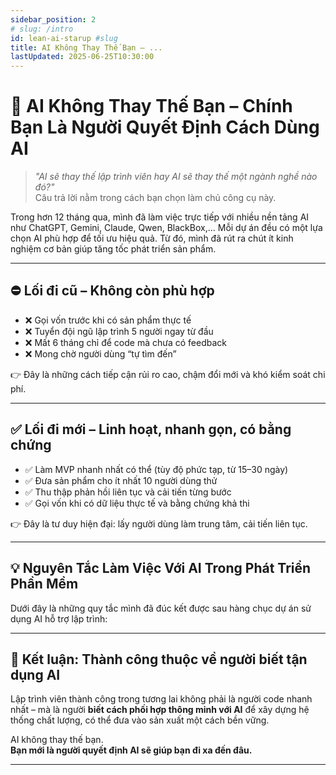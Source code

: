 ```yaml
---
sidebar_position: 2
# slug: /intro
id: lean-ai-starup #slug
title: AI Không Thay Thế Bạn – ...
lastUpdated: 2025-06-25T10:30:00
---
```


# 🤖 AI Không Thay Thế Bạn – Chính Bạn Là Người Quyết Định Cách Dùng AI

> *"AI sẽ thay thế lập trình viên hay AI sẽ thay thế một ngành nghề nào đó?"*  
Câu trả lời nằm trong cách bạn chọn làm chủ công cụ này.

Trong hơn 12 tháng qua, mình đã làm việc trực tiếp với nhiều nền tảng AI như ChatGPT, Gemini, Claude, Qwen, BlackBox,... Mỗi dự án đều có một lựa chọn AI phù hợp để tối ưu hiệu quả. Từ đó, mình đã rút ra chút ít kinh nghiệm cơ bản giúp tăng tốc phát triển sản phẩm.

---

## ⛔ Lối đi cũ – Không còn phù hợp

- ❌ Gọi vốn trước khi có sản phẩm thực tế  
- ❌ Tuyển đội ngũ lập trình 5 người ngay từ đầu  
- ❌ Mất 6 tháng chỉ để code mà chưa có feedback  
- ❌ Mong chờ người dùng “tự tìm đến”  

👉 Đây là những cách tiếp cận rủi ro cao, chậm đổi mới và khó kiểm soát chi phí.

---

## ✅ Lối đi mới – Linh hoạt, nhanh gọn, có bằng chứng

- ✅ Làm MVP nhanh nhất có thể (tùy độ phức tạp, từ 15–30 ngày)  
- ✅ Đưa sản phẩm cho ít nhất 10 người dùng thử  
- ✅ Thu thập phản hồi liên tục và cải tiến từng bước  
- ✅ Gọi vốn khi có dữ liệu thực tế và bằng chứng khả thi  

👉 Đây là tư duy hiện đại: lấy người dùng làm trung tâm, cải tiến liên tục.

---

## 💡 Nguyên Tắc Làm Việc Với AI Trong Phát Triển Phần Mềm

Dưới đây là những quy tắc mình đã đúc kết được sau hàng chục dự án sử dụng AI hỗ trợ lập trình:

---

## 🎯 Kết luận: Thành công thuộc về người biết tận dụng AI

Lập trình viên thành công trong tương lai không phải là người code nhanh nhất – mà là người **biết cách phối hợp thông minh với AI** để xây dựng hệ thống chất lượng, có thể đưa vào sản xuất một cách bền vững.

AI không thay thế bạn.  
**Bạn mới là người quyết định AI sẽ giúp bạn đi xa đến đâu.**

---
